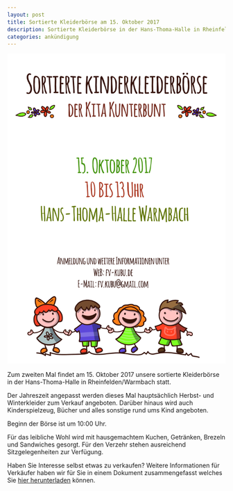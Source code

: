 ```yaml
---
layout: post
title: Sortierte Kleiderbörse am 15. Oktober 2017
description: Sortierte Kleiderbörse in der Hans-Thoma-Halle in Rheinfelden/Warmbach am 15. Oktober 2017.
categories: ankündigung
---
```


![Flyer der Kleiderbörse](/images/flyer-boerse-herbst-2017.jpg "Flyer der Kleiderbörse")

Zum zweiten Mal findet am 15. Oktober 2017 unsere sortierte Kleiderbörse in der Hans-Thoma-Halle in Rheinfelden/Warmbach statt.

Der Jahreszeit angepasst werden dieses Mal hauptsächlich Herbst- und Winterkleider zum Verkauf angeboten. Darüber hinaus wird auch Kinderspielzeug, Bücher und alles sonstige rund ums Kind angeboten.

Beginn der Börse ist um 10:00 Uhr.

Für das leibliche Wohl wird mit hausgemachtem Kuchen, Getränken, Brezeln und Sandwiches gesorgt. Für den Verzehr stehen ausreichend Sitzgelegenheiten zur Verfügung.

Haben Sie Interesse selbst etwas zu verkaufen?
Weitere Informationen für Verkäufer haben wir für Sie in einem Dokument zusammengefasst welches Sie [hier herunterladen](/docs/Kleiderboerse_Teilnehmerinfo.pdf) können.
